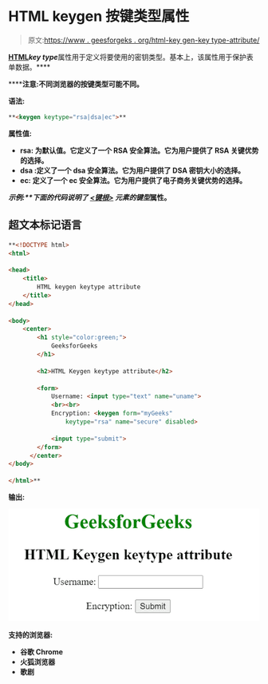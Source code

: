 # HTML keygen 按键类型属性

> 原文:[https://www . geesforgeks . org/html-key gen-key type-attribute/](https://www.geeksforgeeks.org/html-keygen-keytype-attribute/)

[**HTML<key gen>**](https://www.geeksforgeeks.org/html-keygen-tag/)*****key type*****属性用于定义将要使用的密钥类型。基本上，该属性用于保护表单数据。****

******注意:**不同浏览器的按键类型可能不同。****

******语法:******

```html
**<keygen keytype="rsa|dsa|ec">**
```

******属性值:******

*   ******rsa:** 为默认值。它定义了一个 RSA 安全算法。它为用户提供了 RSA 关键优势的选择。****
*   ******dsa** :定义了一个 dsa 安全算法。它为用户提供了 DSA 密钥大小的选择。****
*   ******ec:** 定义了一个 ec 安全算法。它为用户提供了电子商务关键优势的选择。****

******示例:**下面的代码说明了 [<键根>](https://www.geeksforgeeks.org/html-keygen-tag/) 元素的*键型*属性。****

## ****超文本标记语言****

```html
**<!DOCTYPE html>
<html>

<head>
    <title>
        HTML keygen keytype attribute
    </title>
</head>

<body>
    <center>
        <h1 style="color:green;">
            GeeksforGeeks
        </h1>

        <h2>HTML Keygen keytype attribute</h2>

        <form>
            Username: <input type="text" name="uname">
            <br><br>
            Encryption: <keygen form="myGeeks" 
                keytype="rsa" name="secure" disabled>

            <input type="submit">
        </form>
      </center>
</body>

</html>**
```

******输出:******

****![](img/ecb5934cebe7388bade3aa4839fa7cf6.png)****

******支持的浏览器:******

*   ****谷歌 Chrome****
*   ****火狐浏览器****
*   ****歌剧****